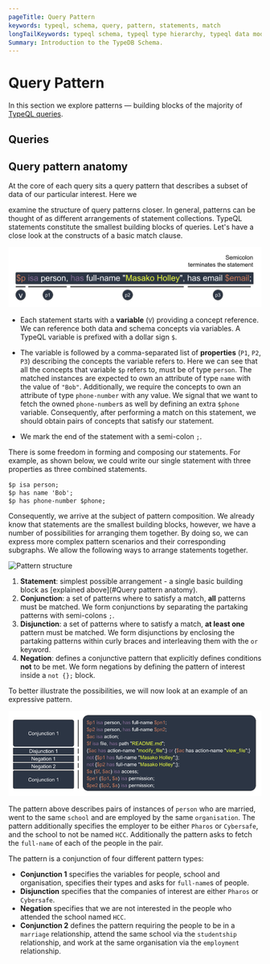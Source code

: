 ```yaml
---
pageTitle: Query Pattern
keywords: typeql, schema, query, pattern, statements, match
longTailKeywords: typeql schema, typeql type hierarchy, typeql data model, typeql reserved keyword
Summary: Introduction to the TypeDB Schema.
---
```


# Query Pattern

In this section we explore patterns — building blocks of the majority of [TypeQL queries](../../11-query/00-overview.md).

## Queries



## Query pattern anatomy

At the core of each query sits a query pattern that describes a subset of data of our particular interest. Here we
<!--- Is the substitution of `subgraph` to `subset of data` correct??? -->
examine the structure of query patterns closer. In general, patterns can be thought of as different arrangements of
statement collections. TypeQL statements constitute the smallest building blocks of queries. Let's have a close
look at the constructs of a basic match clause.

![Statement structure](../../images/query/statement-structure.png)

- Each statement starts with a **variable** (`V`) providing a concept reference. We can reference both data and schema
  concepts via variables. A TypeQL variable is prefixed with a dollar sign `$`.

- The variable is followed by a comma-separated list of **properties** (`P1`, `P2`, `P3`) describing the concepts the
  variable refers to. Here we can see that all the concepts that variable `$p` refers to, must be of type `person`.
  The matched instances are expected to own an attribute of type `name` with the value of `"Bob"`. Additionally, we
  require the concepts to own an attribute of type `phone-number` with any value. We signal that we want to fetch the
  owned `phone-number`s as well by defining an extra `$phone` variable. Consequently, after performing a match on
  this statement, we should obtain pairs of concepts that satisfy our
  statement.

- We mark the end of the statement with a semi-colon `;`.

There is some freedom in forming and composing our statements. For example, as shown below, we could write our single statement with three properties as three combined statements.

<!-- test-ignore -->
```typeql
$p isa person;
$p has name 'Bob';
$p has phone-number $phone;
```

Consequently, we arrive at the subject of pattern composition. We already know that statements are the smallest building blocks, however, we have a number of possibilities for arranging them together. By doing so, we can express more complex pattern scenarios and their corresponding subgraphs. We allow the following ways to arrange statements together.

![Pattern structure](../../images/query/pattern-structure.png)

1. **Statement**: simplest possible arrangement - a single basic building block as [explained above](#Query pattern anatomy).
2. **Conjunction**: a set of patterns where to satisfy a match, **all** patterns must be matched. We form conjunctions by separating the partaking patterns with semi-colons `;`.
3. **Disjunction**: a set of patterns where to satisfy a match, **at least one** pattern must be matched. We form disjunctions by enclosing the partaking patterns within curly braces and interleaving them with the `or` keyword.
4. **Negation**: defines a conjunctive pattern that explicitly defines conditions **not** to be met. We form negations by defining the pattern of interest inside a `not {};` block.

To better illustrate the possibilities, we will now look at an example of an expressive pattern.

![Example pattern](../../images/query/example-pattern.png)

The pattern above describes pairs of instances of `person` who are married, went to the same `school` and are employed by the same `organisation`.
The pattern additionally specifies the employer to be either `Pharos` or `Cybersafe`, and the school to not be named `HCC`. Additionally the pattern
asks to fetch the `full-name` of each of the people in the pair.

The pattern is a conjunction of four different pattern types:
- **Conjunction 1** specifies the variables for people, school and organisation, specifies their types and asks for `full-name`s of people.
- **Disjunction** specifies that the companies of interest are either `Pharos` or `Cybersafe`.
- **Negation** specifies that we are not interested in the people who attended the school named `HCC`.
- **Conjunction 2** defines the pattern requiring the people to be in a `marriage` relationship, attend the same school via the `studentship` relationship, and
  work at the same organisation via the `employment` relationship.